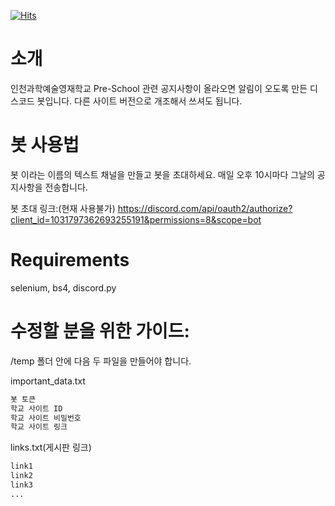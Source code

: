 [![Hits](https://hits.seeyoufarm.com/api/count/incr/badge.svg?url=https%3A%2F%2Fgithub.com%2Ffreeskyljy%2FPre_School_discord_bot&count_bg=%2379C83D&title_bg=%23555555&icon=&icon_color=%23E7E7E7&title=hits&edge_flat=false)](https://hits.seeyoufarm.com)

# 소개
인천과학예술영재학교 Pre-School 관련 공지사항이 올라오면 알림이 오도록
만든 디스코드 봇입니다.
다른 사이트 버전으로 개조해서 쓰셔도 됩니다.

# 봇 사용법
봇 이라는 이름의 텍스트 채널을 만들고 봇을 초대하세요.
매일 오후 10시마다 그날의 공지사항을 전송합니다.

봇 초대 링크:(현재 사용불가)
https://discord.com/api/oauth2/authorize?client_id=1031797362693255191&permissions=8&scope=bot

# Requirements
selenium, bs4, discord.py

# 수정할 분을 위한 가이드:
/temp 폴더 안에 다음 두 파일을 만들어야 합니다.

important_data.txt
```txt
봇 토큰
학교 사이트 ID
학교 사이트 비밀번호
학교 사이트 링크
```

links.txt(게시판 링크)
```txt
link1
link2
link3
...
```
